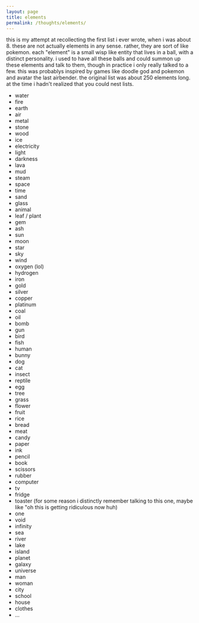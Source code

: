 ```yaml
---
layout: page
title: elements
permalink: /thoughts/elements/
---
```


this is my attempt at recollecting the first list i ever wrote, when i was about 8. these are not actually elements in any sense. rather, they are sort of like pokemon. each "element" is a small wisp like entity that lives in a ball, with a distinct personality. i used to have all these balls and could summon up these elements and talk to them, though in practice i only really talked to a few. this was probablys inspired by games like doodle god and pokemon and avatar the last airbender. the original list was about 250 elements long. at the time i hadn't realized that you could nest lists.

- water
- fire
- earth
- air
- metal
- stone
- wood
- ice
- electricity
- light
- darkness
- lava
- mud
- steam
- space
- time
- sand
- glass
- animal
- leaf / plant
- gem
- ash
- sun
- moon
- star
- sky
- wind
- oxygen (lol)
- hydrogen
- iron
- gold
- silver
- copper
- platinum
- coal
- oil
- bomb
- gun
- bird
- fish
- human
- bunny
- dog
- cat
- insect
- reptile
- egg
- tree
- grass
- flower
- fruit
- rice
- bread
- meat
- candy
- paper
- ink
- pencil
- book
- scissors
- rubber
- computer
- tv
- fridge
- toaster (for some reason i distinctly remember talking to this one, maybe like "oh this is getting ridiculous now huh)
- one
- void
- infinity
- sea
- river
- lake
- island
- planet
- galaxy
- universe
- man
- woman
- city
- school
- house
- clothes
- ...

